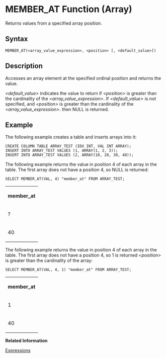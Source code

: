 <!-- loiof17a873883164d958449a94af689895e -->

# MEMBER\_AT Function \(Array\)

Returns values from a specified array position.



## Syntax

```
MEMBER_AT(<array_value_expression>, <position> [, <default_value>])
```



## Description

Accesses an array element at the specified ordinal position and returns the value.

*<default\_value\>* indicates the value to return if *<position\>* is greater than the cardinality of the *<array\_value\_expression\>*. If *<default\_value\>* is not specified, and *<position\>* is greater than the cardinality of the *<array\_value\_expression\>*. then NULL is returned.



## Example

The following example creates a table and inserts arrays into it:

```
CREATE COLUMN TABLE ARRAY_TEST (IDX INT, VAL INT ARRAY);
INSERT INTO ARRAY_TEST VALUES (1, ARRAY(1, 2, 3));
INSERT INTO ARRAY_TEST VALUES (2, ARRAY(10, 20, 30, 40));
```

The following example returns the value in position 4 of each array in the table. The first array does not have a position 4, so NULL is returned:

```
SELECT MEMBER_AT(VAL, 4) "member_at" FROM ARRAY_TEST;
```


<table>
<tr>
<th valign="top">

member\_at



</th>
</tr>
<tr>
<td valign="top">

?



</td>
</tr>
<tr>
<td valign="top">

40



</td>
</tr>
</table>

The following example returns the value in position 4 of each array in the table. The first array does not have a position 4, so 1 is returned *<position\>* is greater than the cardinality of the array:

```
SELECT MEMBER_AT(VAL, 4, 1) "member_at" FROM ARRAY_TEST;
```


<table>
<tr>
<th valign="top">

member\_at



</th>
</tr>
<tr>
<td valign="top">

1



</td>
</tr>
<tr>
<td valign="top">

40



</td>
</tr>
</table>

**Related Information**  


[Expressions](../expressions-20a4389.md "An expression is a clause that can be evaluated to return values.")

